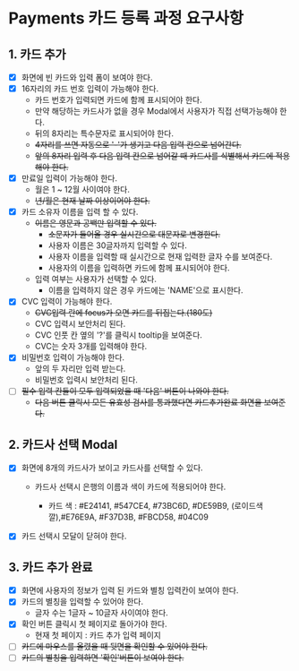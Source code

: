 # Payments 카드 등록 과정 요구사항

## 1. 카드 추가

- [x] 화면에 빈 카드와 입력 폼이 보여야 한다.
- [x] 16자리의 카드 번호 입력이 가능해야 한다.
  - 카드 번호가 입력되면 카드에 함께 표시되어야 한다.
  - 만약 해당하는 카드사가 없을 경우 Modal에서 사용자가 직접 선택가능해야 한다.
  - 뒤의 8자리는 특수문자로 표시되어야 한다.
  - ~~4자리를 쓰면 자동으로 '-'가 생기고 다음 입력 칸으로 넘어간다.~~
  - ~~앞의 8자리 입력 후 다음 입력 칸으로 넘어갈 때 카드사를 식별해서 카드에 적용해야 한다.~~
- [x] 만료일 입력이 가능해야 한다.
  - 월은 1 ~ 12월 사이여야 한다.
  - ~~년/월은 현재 날짜 이상이어야 한다.~~
- [x] 카드 소유자 이름을 입력 할 수 있다.
  - ~~이름은 영문과 공백만 입력할 수 있다.~~
    - ~~소문자가 들어올 경우 실시간으로 대문자로 변경한다.~~
    - 사용자 이름은 30글자까지 입력할 수 있다.
    - 사용자 이름을 입력할 때 실시간으로 현재 입력한 글자 수를 보여준다.
    - 사용자의 이름을 입력하면 카드에 함께 표시되어야 한다.
  - 입력 여부는 사용자가 선택할 수 있다.
    - 이름을 입력하지 않은 경우 카드에는 'NAME'으로 표시한다.
- [x] CVC 입력이 가능해야 한다.
  - ~~CVC입력 란에 focus가 오면 카드를 뒤집는다.(180도)~~
  - CVC 입력시 보안처리 된다.
  - CVC 인풋 칸 옆의 '?'를 클릭시 tooltip을 보여준다.
  - CVC는 숫자 3개를 입력해야 한다.
- [x] 비밀번호 입력이 가능해야 한다.
  - 앞의 두 자리만 입력 받는다.
  - 비밀번호 입력시 보안처리 된다.
- [ ] ~~필수 입력 칸들이 모두 입력되었을 때 '다음' 버튼이 나와야 한다.~~
  - ~~다음 버튼 클릭시 모든 유효성 검사를 통과했다면 카드추가완료 화면을 보여준다.~~

## 2. 카드사 선택 Modal

- [x] 화면에 8개의 카드사가 보이고 카드사를 선택할 수 있다.

  - 카드사 선택시 은행의 이름과 색이 카드에 적용되어야 한다.

    - 카드 색 : #E24141, #547CE4, #73BC6D, #DE59B9, (로이드색깔),#E76E9A, #F37D3B, #FBCD58, #04C09

- [x] 카드 선택시 모달이 닫혀야 한다.

## 3. 카드 추가 완료

- [x] 화면에 사용자의 정보가 입력 된 카드와 별칭 입력칸이 보여야 한다.
- [x] 카드의 별칭을 입력할 수 있어야 한다.
  - 글자 수는 1글자 ~ 10글자 사이여야 한다.
- [x] 확인 버튼 클릭시 첫 페이지로 돌아가야 한다.
  - 현재 첫 페이지 : 카드 추가 입력 페이지
- [ ] ~~카드에 마우스를 올렸을 때 뒷면을 확인할 수 있어야 한다.~~
- [ ] ~~카드의 별칭을 입력하면 '확인'버튼이 보여야 한다.~~
